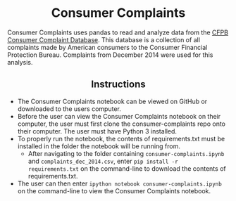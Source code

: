 # <div align="center">Consumer Complaints</div>

Consumer Complaints uses pandas to read and analyze data from the [CFPB Consumer Complaint
Database](http://www.consumerfinance.gov/complaintdatabase/). This database is a collection of all complaints made by American consumers to the Consumer Financial Protection Bureau. Complaints from December 2014 were used for this analysis.

## <div align="center">Instructions</div>

* The Consumer Complaints notebook can be viewed on GitHub or downloaded to the users computer.
* Before the user can view the Consumer Complaints notebook on their computer, the user must first clone the consumer-complaints repo onto their computer. The user must have Python 3 installed.
* To properly run the notebook, the contents of requirements.txt must be installed in the folder the notebook will be running from.
  * After navigating to the folder containing `consumer-complaints.ipynb` and `complaints_dec_2014.csv`, enter `pip install -r requirements.txt` on the command-line to download the contents of requirements.txt.
* The user can then enter `ipython notebook consumer-complaints.ipynb` on the command-line to view the Consumer Complaints notebook.
